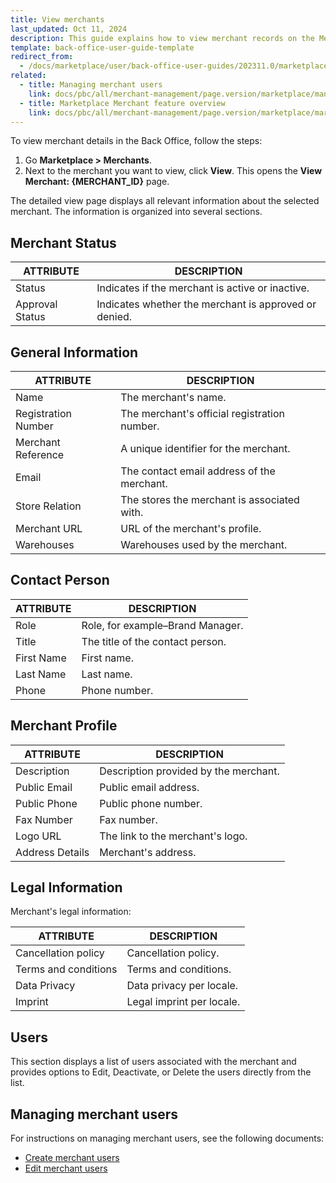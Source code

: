 ```yaml
---
title: View merchants
last_updated: Oct 11, 2024
description: This guide explains how to view merchant records on the Merchants page.
template: back-office-user-guide-template
redirect_from:
  - /docs/marketplace/user/back-office-user-guides/202311.0/marketplace/merchants/managing-merchants.html
related:
  - title: Managing merchant users
    link: docs/pbc/all/merchant-management/page.version/marketplace/manage-in-the-back-office/manage-merchants-and-merchant-users-in-the-back-office.html
  - title: Marketplace Merchant feature overview
    link: docs/pbc/all/merchant-management/page.version/marketplace/marketplace-merchant-feature-overview/marketplace-merchant-feature-overview.html
---
```


To view merchant details in the Back Office, follow the steps:

1. Go **Marketplace&nbsp;<span aria-label="and then">&gt;</span> Merchants**.
2. Next to the merchant you want to view, click **View**.
    This opens the **View Merchant: {MERCHANT_ID}** page.

The detailed view page displays all relevant information about the selected merchant. The information is organized into several sections.

## Merchant Status

| ATTRIBUTE       | DESCRIPTION                                           |
|-----------------|-------------------------------------------------------|
| Status          | Indicates if the merchant is active or inactive. |
| Approval Status | Indicates whether the merchant is approved or denied.     |

## General Information

| ATTRIBUTE            | DESCRIPTION                                        |
|----------------------|----------------------------------------------------|
| Name                 | The merchant's name.                               |
| Registration Number  | The merchant's official registration number.       |
| Merchant Reference   | A unique identifier for the merchant.              |
| Email                | The contact email address of the merchant.         |
| Store Relation       | The stores the merchant is associated with.  |
| Merchant URL         | URL of the merchant's profile.               |
| Warehouses           | Warehouses used by the merchant. |

## Contact Person

| ATTRIBUTE  | DESCRIPTION                                           |
|------------|-------------------------------------------------------|
| Role       | Role, for example–Brand Manager. |
| Title      | The title of the contact person.                      |
| First Name | First name.                      |
| Last Name  | Last name.                       |
| Phone      | Phone number.                    |

## Merchant Profile

| ATTRIBUTE       | DESCRIPTION                                                              |
|-----------------|--------------------------------------------------------------------------|
| Description     | Description provided by the merchant.                                     |
| Public Email    | Public email address.                                |
| Public Phone    | Public phone number.                                                 |
| Fax Number      | Fax number.                                                          |
| Logo URL        | The link to the merchant's logo.                                         |
| Address Details | Merchant's address.   |

## Legal Information

Merchant's legal information:

| ATTRIBUTE            | DESCRIPTION                                                |
|----------------------|------------------------------------------------------------|
| Cancellation policy  | Cancellation policy.                        |
| Terms and conditions | Terms and conditions.                       |
| Data Privacy         | Data privacy per locale.  |
| Imprint              | Legal imprint per locale.           |

## Users

This section displays a list of users associated with the merchant and provides options to Edit, Deactivate, or Delete the users directly from the list.

## Managing merchant users

For instructions on managing merchant users, see the following documents:
* [Create merchant users](/docs/pbc/all/merchant-management/{{page.version}}/marketplace/manage-in-the-back-office/manage-merchant-users/create-merchant-users.html)
* [Edit merchant users](/docs/pbc/all/merchant-management/{{page.version}}/marketplace/manage-in-the-back-office/manage-merchant-users/edit-merchant-users.html)
